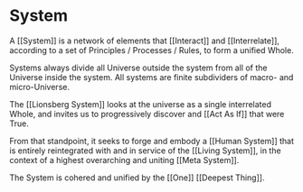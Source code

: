 # System

A [[System]] is a network of elements that [[Interact]] and [[Interrelate]], according to a set of Principles / Processes / Rules, to form a unified Whole. 

Systems always divide all Universe outside the system from all of the Universe inside the system. All systems are finite subdividers of macro- and micro-Universe.

The [[Lionsberg System]] looks at the universe as a single interrelated Whole, and invites us to progressively discover and [[Act As If]] that were True. 

From that standpoint, it seeks to forge and embody a [[Human System]] that is entirely reintegrated with and in service of the [[Living System]], in the context of a highest overarching and uniting [[Meta System]]. 

The System is cohered and unified by the [[One]] [[Deepest Thing]]. 